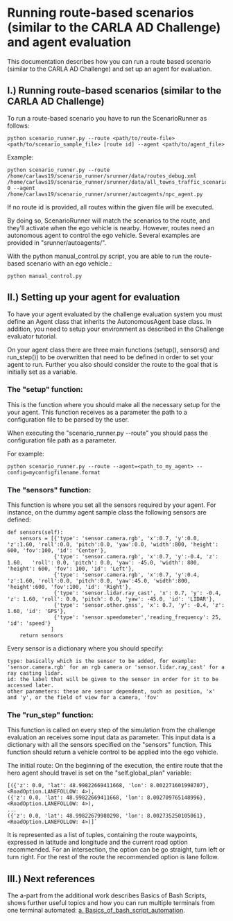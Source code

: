 # Running route-based scenarios (similar to the CARLA AD Challenge) and agent evaluation
This documentation describes how you can run a route based scenario (similar to the CARLA AD Challenge) and set up an agent for evaluation.



## I.) Running route-based scenarios (similar to the CARLA AD Challenge)
To run a route-based scenario you have to run the ScenarioRunner as follows:

```
python scenario_runner.py --route <path/to/route-file> <path/to/scenario_sample_file> [route id] --agent <path/to/agent_file>
```

Example:
```
python scenario_runner.py --route /home/carlaws19/scenario_runner/srunner/data/routes_debug.xml /home/carlaws19/scenario_runner/srunner/data/all_towns_traffic_scenarios1_3_4.json 0 --agent /home/carlaws19/scenario_runner/srunner/autoagents/npc_agent.py
```

If no route id is provided, all routes within the given file will be executed.

By doing so, ScenarioRunner will match the scenarios to the route, and they'll activate when the ego vehicle is nearby. However, routes need an autonomous agent to control the ego vehicle. Several examples are provided in "srunner/autoagents/".

With the python manual_control.py script, you are able to run the route-based scenario with an ego vehicle.:
```
python manual_control.py
```


## II.) Setting up your agent for evaluation

To have your agent evaluated by the challenge evaluation system you must define an Agent class that inherits the AutonomousAgent base class. In addition, you need to setup your environment as described in the Challenge evaluator tutorial.

On your agent class there are three main functions (setup(), sensors() and run_step()) to be overwritten that need to be defined in order to set your agent to run. Further you also should consider the route to the goal that is initially set as a variable.

### The "setup" function:

This is the function where you should make all the necessary setup for the your agent. This function receives as a parameter the path to a configuration file to be parsed by the user.

When executing the "scenario_runner.py --route" you should pass the configuration file path as a parameter.
 
For example:

```
python scenario_runner.py --route --agent=<path_to_my_agent> --config=myconfigfilename.format
```

### The "sensors" function:

This function is where you set all the sensors required by your agent. For instance, on the dummy agent sample class the following sensors are defined:
```
def sensors(self):
    sensors = [{'type': 'sensor.camera.rgb', 'x':0.7, 'y':0.0, 'z':1.60, 'roll':0.0, 'pitch':0.0, 'yaw':0.0, 'width':800, 'height': 600, 'fov':100, 'id': 'Center'},
               {'type': 'sensor.camera.rgb', 'x':0.7, 'y':-0.4, 'z': 1.60,   'roll': 0.0, 'pitch': 0.0, 'yaw': -45.0, 'width': 800, 'height': 600, 'fov': 100, 'id': 'Left'},
               {'type': 'sensor.camera.rgb', 'x':0.7, 'y':0.4, 'z':1.60, 'roll':0.0, 'pitch':0.0, 'yaw':45.0, 'width':800, 'height':600, 'fov':100, 'id': 'Right'},
               {'type': 'sensor.lidar.ray_cast', 'x': 0.7, 'y': -0.4, 'z': 1.60, 'roll': 0.0, 'pitch': 0.0, 'yaw': -45.0, 'id': 'LIDAR'},
               {'type': 'sensor.other.gnss', 'x': 0.7, 'y': -0.4, 'z': 1.60, 'id': 'GPS'},
               {'type': 'sensor.speedometer','reading_frequency': 25, 'id': 'speed'}
              ]
    return sensors
```

Every sensor is a dictionary where you should specify:
```
type: basically which is the sensor to be added, for example: 'sensor.camera.rgb' for an rgb camera or 'sensor.lidar.ray_cast' for a ray casting lidar.
id: the label that will be given to the sensor in order for it to be accessed later.
other parameters: these are sensor dependent, such as position, 'x' and 'y', or the field of view for a camera, 'fov'
```
### The "run_step" function:

This function is called on every step of the simulation from the challenge evaluation an receives some input data as parameter. This input data is a dictionary with all the sensors specified on the "sensors" function. 
This function should return a vehicle control to be applied into the ego vehicle. 

The initial route: On the beginning of the execution, the entire route that the hero agent should travel is set on the "self.global_plan" variable:
```
[({'z': 0.0, 'lat': 48.99822669411668, 'lon': 8.002271601998707}, <RoadOption.LANEFOLLOW: 4>),
({'z': 0.0, 'lat': 48.99822669411668, 'lon': 8.002709765148996}, <RoadOption.LANEFOLLOW: 4>),
...
({'z': 0.0, 'lat': 48.99822679980298, 'lon': 8.002735250105061}, <RoadOption.LANEFOLLOW: 4>)]`
```

It is represented as a list of tuples, containing the route waypoints, expressed in latitude and longitude and the current road option recommended. For an intersection, the option can be go straight, turn left or turn right. For the rest of the route the recommended option is lane follow.

## III.) Next references
The a-part from the additional work describes Basics of Bash Scripts, shows further useful topics and how you can run multiple terminals from one terminal automated: [a. Basics_of_bash_script_automation](Basics_of_bash_automation.md).